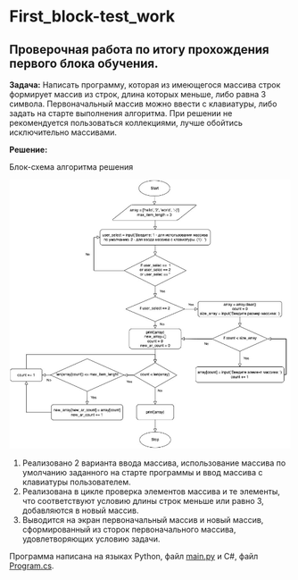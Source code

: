 # First_block-test_work

## Проверочная работа по итогу прохождения первого блока обучения.

**Задача:** Написать программу, которая из имеющегося массива строк формирует массив из строк,
длина которых меньше, либо равна 3 символа. Первоначальный массив можно ввести с клавиатуры,
либо задать на старте выполнения алгоритма. При решении не рекомендуется пользоваться коллекциями,
лучше обойтись исключительно массивами.

**Решение:**

Блок-схема алгоритма решения 

![block-diagram](block-diagram.jpg)

1. Реализовано 2 варианта ввода массива, использование массива по умолчанию заданного на старте программы и ввод
   массива с клавиатуры пользователем.
2. Реализована в цикле проверка элементов массива и те элементы, что соответствуют условию длины строк
   меньше или равно 3, добавляются в новый массив.
3. Выводится на экран первоначальный массив и новый массив, сформированный из сторок первоначального массива,
   удовлетворяющих условию задачи.

Программа написана на языках Python, файл [main.py](main.py) и C#, файл [Program.cs](C-sharp/Program.cs).


